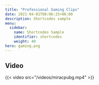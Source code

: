 ```yaml
---
title: "Professional Gaming Clips"
date: 2021-04-01T08:06:25+06:00
description: Shortcodes sample
menu:
  sidebar:
    name: Shortcodes Sample
    identifier: shortcodes
    weight: 40
hero: gaming.png
---
```

## Video

{{< video src="/videos/miracpubg.mp4" >}}
